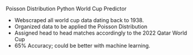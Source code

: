 Poisson Distribution Python World Cup Predictor

- Webscraped all world cup data dating back to 1938.
- Organized data to be applied the Poisson Distribution
- Assigned head to head matches accordingly to the 2022 Qatar World Cup
- 65% Accuracy; could be better with machine learning.

